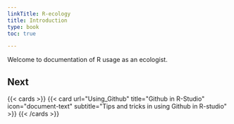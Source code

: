 ```yaml
---
linkTitle: R-ecology
title: Introduction
type: book
toc: true

---
```


Welcome to documentation of R usage as an ecologist.

## Next

{{< cards >}}
  {{< card url="Using_Github" title="Github in R-Studio" icon="document-text" subtitle="Tips and tricks in using Github in R-studio" >}}
{{< /cards >}}

